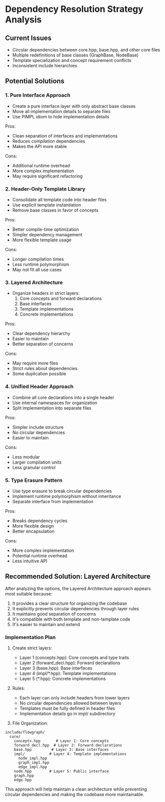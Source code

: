# Dependency Resolution Strategy Analysis

## Current Issues
- Circular dependencies between core.hpp, base.hpp, and other core files
- Multiple redefinitions of base classes (GraphBase, NodeBase)
- Template specialization and concept requirement conflicts
- Inconsistent include hierarchies

## Potential Solutions

### 1. Pure Interface Approach
- Create a pure interface layer with only abstract base classes
- Move all implementation details to separate files
- Use PIMPL idiom to hide implementation details

Pros:
- Clean separation of interfaces and implementations
- Reduces compilation dependencies
- Makes the API more stable

Cons:
- Additional runtime overhead
- More complex implementation
- May require significant refactoring

### 2. Header-Only Template Library
- Consolidate all template code into header files
- Use explicit template instantiation
- Remove base classes in favor of concepts

Pros:
- Better compile-time optimization
- Simpler dependency management
- More flexible template usage

Cons:
- Longer compilation times
- Less runtime polymorphism
- May not fit all use cases

### 3. Layered Architecture
- Organize headers in strict layers:
  1. Core concepts and forward declarations
  2. Base interfaces
  3. Template implementations
  4. Concrete implementations

Pros:
- Clear dependency hierarchy
- Easier to maintain
- Better separation of concerns

Cons:
- May require more files
- Strict rules about dependencies
- Some duplication possible

### 4. Unified Header Approach
- Combine all core declarations into a single header
- Use internal namespaces for organization
- Split implementation into separate files

Pros:
- Simpler include structure
- No circular dependencies
- Easier to maintain

Cons:
- Less modular
- Larger compilation units
- Less granular control

### 5. Type Erasure Pattern
- Use type erasure to break circular dependencies
- Implement runtime polymorphism without inheritance
- Separate interface from implementation

Pros:
- Breaks dependency cycles
- More flexible design
- Better encapsulation

Cons:
- More complex implementation
- Potential runtime overhead
- Less intuitive API

## Recommended Solution: Layered Architecture

After analyzing the options, the Layered Architecture approach appears most suitable because:

1. It provides a clear structure for organizing the codebase
2. It explicitly prevents circular dependencies through layer rules
3. It maintains good separation of concerns
4. It's compatible with both template and non-template code
5. It's easier to maintain and extend

### Implementation Plan

1. Create strict layers:
   - Layer 1 (concepts.hpp): Core concepts and type traits
   - Layer 2 (forward_decl.hpp): Forward declarations
   - Layer 3 (base.hpp): Base interfaces
   - Layer 4 (impl/*.hpp): Template implementations
   - Layer 5 (*.hpp): Concrete implementations

2. Rules:
   - Each layer can only include headers from lower layers
   - No circular dependencies allowed between layers
   - Templates must be fully defined in header files
   - Implementation details go in impl/ subdirectory

3. File Organization:
```
include/flowgraph/
  core/
    concepts.hpp       # Layer 1: Core concepts
    forward_decl.hpp  # Layer 2: Forward declarations
    base.hpp         # Layer 3: Base interfaces
    impl/           # Layer 4: Template implementations
      node_impl.hpp
      graph_impl.hpp
      edge_impl.hpp
    node.hpp        # Layer 5: Public interface
    graph.hpp
    edge.hpp
```

This approach will help maintain a clean architecture while preventing circular dependencies and making the codebase more maintainable.
